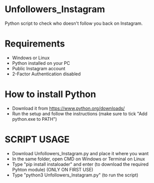 # Unfollowers_Instagram
Python script to check who doesn't follow you back on Instagram.


# Requirements
- Windows or Linux
- Python installed on your PC
- Public Instagram account
- 2-Factor Authentication disabled

# How to install Python
- Download it from https://www.python.org/downloads/
- Run the setup and follow the instructions (make sure to tick "Add python.exe to PATH")

# SCRIPT USAGE
- Download Unfollowers_Instagram.py and place it where you want
- In the same folder, open CMD on Windows or Terminal on Linux
- Type "pip install instaloader" and enter (to download the required Pyhton module) (ONLY ON FIRST USE)
- Type "python3 Unfollowers_Instagram.py" (to run the script)
